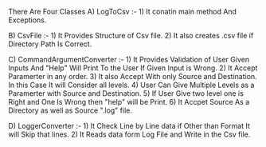 
There Are Four Classes 
A) LogToCsv :- 1) It conatin main method And Exceptions.

B) CsvFile :- 1) It Provides Structure of Csv file.
              2) It also creates .csv file if Directory Path Is Correct.

C) CommandArgumentConverter :- 1) It Provides Validation of User Given Inputs And "Help" Will Print To the User If Given Input is Wrong.
                               2) It Accept Paramerter in any order.
                               3) It also Accept With only Source and Destination. In this Case It will Consider all levels.
                               4) User Can Give Multiple Levels as a Paramerter with Source and Destination.
                               5) If User Give two level one is Right and One Is Wrong then "help" will be Print.
                               6) It Accpet Source As a Directory as well as Source ".log" file. 

D) LoggerConverter :- 1) It Check Line by Line data if Other than Format It will Skip that lines.
                      2) It Reads data form Log File and Write in the Csv file.
